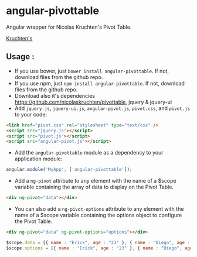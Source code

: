 # angular-pivottable
Angular wrapper for Nicolas Kruchten's Pivot Table.

[Kruchten's](https://github.com/nicolaskruchten/pivottable)

## Usage :

 - If you use bower, just `bower install angular-pivottable`. If not, download files from the github repo.
 - If you use npm, just `npm install angular-pivottable`. If not, download files from the github repo.
 - Download also it's dependencies https://github.com/nicolaskruchten/pivottable, jquery & jquery-ui
 - Add `jquery.js`, `jquery-ui.js`, `angular-pivot.js`, `pivot.css`, and `pivot.js` to your code:
```html
<link href="pivot.css" rel="stylesheet" type="text/css" />
<script src="jquery.js"></script>
<script src="pivot.js"></script>
<script src="angular-pivot.js"></script>
```

 - Add the `angular-pivottable` module as a dependency to your application module:
```js
angular.module('MyApp', ['angular-pivottable']);
```

 - Add a `ng-pivot` attribute to any element with the name of a $scope variable containing the array of data to display on the Pivot Table.
```html
<div ng-pivot="data"></div>
```
- You can also add a `ng-pivot-options` attribute to any element with the name of a $scope variable containing the options object to configure the Pivot Table.
```html
<div ng-pivot="data" ng-pivot-options="options"></div>
```

```js
$scope.data = [{ name : "Erick", age : "23" }, { name : "Diego", age : "28" }];
$scope.options = [{ name : "Erick", age : "23" }, { name : "Diego", age : "28" }];
```